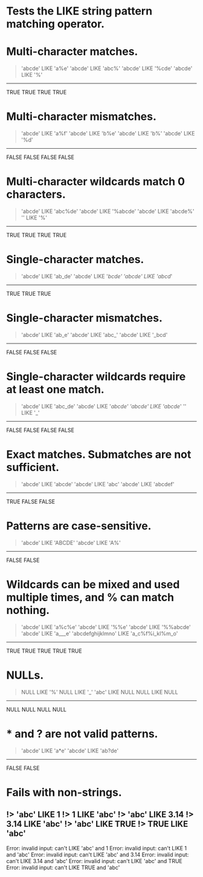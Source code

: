 # Tests the LIKE string pattern matching operator.

# Multi-character matches.
> 'abcde' LIKE 'a%e'
> 'abcde' LIKE 'abc%'
> 'abcde' LIKE '%cde'
> 'abcde' LIKE '%'
---
TRUE
TRUE
TRUE
TRUE

# Multi-character mismatches.
> 'abcde' LIKE 'a%f'
> 'abcde' LIKE 'b%e'
> 'abcde' LIKE 'b%'
> 'abcde' LIKE '%d'
---
FALSE
FALSE
FALSE
FALSE

# Multi-character wildcards match 0 characters.
> 'abcde' LIKE 'abc%de'
> 'abcde' LIKE '%abcde'
> 'abcde' LIKE 'abcde%'
> '' LIKE '%'
---
TRUE
TRUE
TRUE
TRUE

# Single-character matches.
> 'abcde' LIKE 'ab_de'
> 'abcde' LIKE '_bcde'
> 'abcde' LIKE 'abcd_'
---
TRUE
TRUE
TRUE

# Single-character mismatches.
> 'abcde' LIKE 'ab_e'
> 'abcde' LIKE 'abc_'
> 'abcde' LIKE '_bcd'
---
FALSE
FALSE
FALSE

# Single-character wildcards require at least one match.
> 'abcde' LIKE 'abc_de'
> 'abcde' LIKE '_abcde'
> 'abcde' LIKE 'abcde_'
> '' LIKE '_'
---
FALSE
FALSE
FALSE
FALSE

# Exact matches. Submatches are not sufficient.
> 'abcde' LIKE 'abcde'
> 'abcde' LIKE 'abc'
> 'abcde' LIKE 'abcdef'
---
TRUE
FALSE
FALSE

# Patterns are case-sensitive.
> 'abcde' LIKE 'ABCDE'
> 'abcde' LIKE 'A%'
---
FALSE
FALSE

# Wildcards can be mixed and used multiple times, and % can match nothing.
> 'abcde' LIKE 'a%c%e'
> 'abcde' LIKE '%%e'
> 'abcde' LIKE '%%abcde'
> 'abcde' LIKE 'a___e'
> 'abcdefghijklmno' LIKE 'a_c%f%i_kl%m_o'
---
TRUE
TRUE
TRUE
TRUE
TRUE

# NULLs.
> NULL LIKE '%'
> NULL LIKE '_'
> 'abc' LIKE NULL
> NULL LIKE NULL
---
NULL
NULL
NULL
NULL

# * and ? are not valid patterns.
> 'abcde' LIKE 'a*e'
> 'abcde' LIKE 'ab?de'
---
FALSE
FALSE

# Fails with non-strings.
!> 'abc' LIKE 1
!> 1 LIKE 'abc'
!> 'abc' LIKE 3.14
!> 3.14 LIKE 'abc'
!> 'abc' LIKE TRUE
!> TRUE LIKE 'abc'
---
Error: invalid input: can't LIKE 'abc' and 1
Error: invalid input: can't LIKE 1 and 'abc'
Error: invalid input: can't LIKE 'abc' and 3.14
Error: invalid input: can't LIKE 3.14 and 'abc'
Error: invalid input: can't LIKE 'abc' and TRUE
Error: invalid input: can't LIKE TRUE and 'abc'
